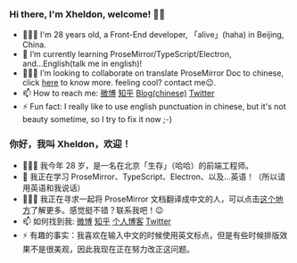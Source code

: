 ### Hi there, I'm Xheldon, welcome! 👋🏼

- 👨🏻‍💻   I'm 28 years old, a Front-End developer, 「alive」(haha) in Beijing, China.
- 🌱  I’m currently learning ProseMirror/TypeScript/Electron, and...English(talk me in english)!
- 🧙🏻‍♂️  I’m looking to collaborate on translate ProseMirror Doc to chinese, click [here](https://github.com/xheldon-prosemirror/prosemirror) to know more. feeling cool? contact me😉.
- 📫  How to reach me: [微博](https://weibo.com/xheldon)   [知乎](https://www.zhihu.com/people/xheldon)   [Blog(chinese)](https://xheldon.com)   [Twitter](https://twitter.com/_xheldon)
- ⚡  Fun fact: I really like to use english punctuation in chinese, but it's not beauty sometime, so I try to fix it now ;-)

### 你好，我叫 Xheldon，欢迎！

- 👨🏻‍💻   我今年 28 岁，是一名在北京「生存」（哈哈）的前端工程师。
- 🌱  我正在学习 ProseMirror、TypeScript、Electron、以及...英语！（所以请用英语和我说话）
- 🧙🏻‍♂️  我正在寻求一起将 ProseMirror 文档翻译成中文的人，可以点击[这个地方](https://github.com/xheldon-prosemirror/prosemirror)了解更多。感觉挺不错？联系我吧！😉
- 📫  如何找到我: [微博](https://weibo.com/xheldon)   [知乎](https://www.zhihu.com/people/xheldon)   [个人博客](https://xheldon.com)   [Twitter](https://twitter.com/_xheldon)
- ⚡  有趣的事实：我喜欢在输入中文的时候使用英文标点，但是有些时候排版效果不是很美观，因此我现在正在努力改正这问题。
